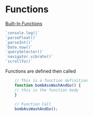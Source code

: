 # Functions

<ins>Built-In Functions</ins>
```JavaScript
`console.log()`
`parseFloat()`
`parseInt()`
`Date.now()`
`querySelector()`
`navigator.vibrate()`
`scrollTo()`
```


Functions are defined then called
```JavaScript
    // This is a function definition
    function bombAssWashAndGo() {
    // this is the function body
    }
    
    // Function Call
    bombAssWashAndGo();
```
